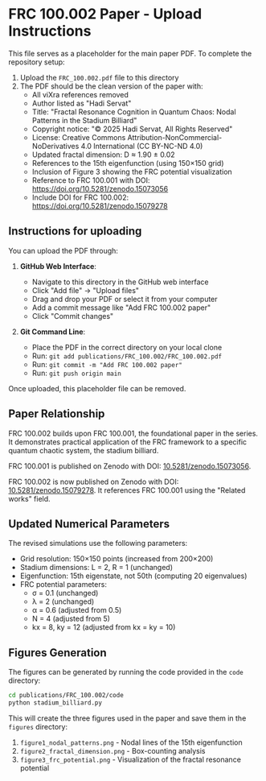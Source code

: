 # FRC 100.002 Paper - Upload Instructions

This file serves as a placeholder for the main paper PDF. To complete the repository setup:

1. Upload the `FRC_100.002.pdf` file to this directory
2. The PDF should be the clean version of the paper with:
   - All viXra references removed
   - Author listed as "Hadi Servat"
   - Title: "Fractal Resonance Cognition in Quantum Chaos: Nodal Patterns in the Stadium Billiard"
   - Copyright notice: "© 2025 Hadi Servat, All Rights Reserved"
   - License: Creative Commons Attribution-NonCommercial-NoDerivatives 4.0 International (CC BY-NC-ND 4.0)
   - Updated fractal dimension: D ≈ 1.90 ± 0.02
   - References to the 15th eigenfunction (using 150×150 grid)
   - Inclusion of Figure 3 showing the FRC potential visualization
   - Reference to FRC 100.001 with DOI: https://doi.org/10.5281/zenodo.15073056
   - Include DOI for FRC 100.002: https://doi.org/10.5281/zenodo.15079278

## Instructions for uploading

You can upload the PDF through:

1. **GitHub Web Interface**:
   - Navigate to this directory in the GitHub web interface
   - Click "Add file" → "Upload files"
   - Drag and drop your PDF or select it from your computer
   - Add a commit message like "Add FRC 100.002 paper"
   - Click "Commit changes"

2. **Git Command Line**:
   - Place the PDF in the correct directory on your local clone
   - Run: `git add publications/FRC_100.002/FRC_100.002.pdf`
   - Run: `git commit -m "Add FRC 100.002 paper"`
   - Run: `git push origin main`

Once uploaded, this placeholder file can be removed.

## Paper Relationship

FRC 100.002 builds upon FRC 100.001, the foundational paper in the series. It demonstrates practical application of the FRC framework to a specific quantum chaotic system, the stadium billiard.

FRC 100.001 is published on Zenodo with DOI: [10.5281/zenodo.15073056](https://doi.org/10.5281/zenodo.15073056).

FRC 100.002 is now published on Zenodo with DOI: [10.5281/zenodo.15079278](https://doi.org/10.5281/zenodo.15079278). It references FRC 100.001 using the "Related works" field.

## Updated Numerical Parameters

The revised simulations use the following parameters:
- Grid resolution: 150×150 points (increased from 200×200)
- Stadium dimensions: L = 2, R = 1 (unchanged)
- Eigenfunction: 15th eigenstate, not 50th (computing 20 eigenvalues)
- FRC potential parameters: 
  - σ = 0.1 (unchanged)
  - λ = 2 (unchanged)
  - α = 0.6 (adjusted from 0.5)
  - N = 4 (adjusted from 5)
  - kx = 8, ky = 12 (adjusted from kx = ky = 10)

## Figures Generation

The figures can be generated by running the code provided in the `code` directory:

```bash
cd publications/FRC_100.002/code
python stadium_billiard.py
```

This will create the three figures used in the paper and save them in the `figures` directory:
1. `figure1_nodal_patterns.png` - Nodal lines of the 15th eigenfunction
2. `figure2_fractal_dimension.png` - Box-counting analysis
3. `figure3_frc_potential.png` - Visualization of the fractal resonance potential